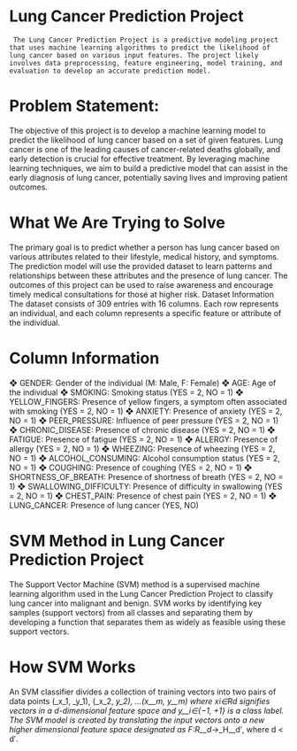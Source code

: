 

# Lung Cancer Prediction Project 
     The Lung Cancer Prediction Project is a predictive modeling project that uses machine learning algorithms to predict the likelihood of lung cancer based on various input features. The project likely involves data preprocessing, feature engineering, model training, and evaluation to develop an accurate prediction model.


# Problem Statement:

 The objective of this project is to develop a machine learning model to 
predict the likelihood of lung cancer based on a set of given features. Lung 
cancer is one of the leading causes of cancer-related deaths globally, and 
early detection is crucial for effective treatment. By leveraging machine 
learning techniques, we aim to build a predictive model that can assist in 
the early diagnosis of lung cancer, potentially saving lives and improving 
patient outcomes. 

# What We Are Trying to Solve 

The primary goal is to predict whether a person has lung cancer based on 
various attributes related to their lifestyle, medical history, and symptoms. 
The prediction model will use the provided dataset to learn patterns and 
relationships between these attributes and the presence of lung cancer. 
The outcomes of this project can be used to raise awareness and 
encourage timely medical consultations for those at higher risk. 
Dataset Information 
The dataset consists of 309 entries with 16 columns. Each row represents 
an individual, and each column represents a specific feature or attribute of 
the individual. 

# Column Information 
❖ GENDER: Gender of the individual (M: Male, F: Female) 
❖ AGE: Age of the individual 
❖ SMOKING: Smoking status (YES = 2, NO = 1) 
❖ YELLOW_FINGERS: Presence of yellow fingers, a symptom often 
associated with smoking (YES = 2, NO = 1) 
❖ ANXIETY: Presence of anxiety (YES = 2, NO = 1) 
❖ PEER_PRESSURE: Influence of peer pressure (YES = 2, NO = 1) 
❖ CHRONIC_DISEASE: Presence of chronic disease (YES = 2, NO = 1) 
❖ FATIGUE: Presence of fatigue (YES = 2, NO = 1) 
❖ ALLERGY: Presence of allergy (YES = 2, NO = 1) 
❖ WHEEZING: Presence of wheezing (YES = 2, NO = 1) 
❖ ALCOHOL_CONSUMING: Alcohol consumption status (YES = 2, NO = 
1) 
❖ COUGHING: Presence of coughing (YES = 2, NO = 1) 
❖ SHORTNESS_OF_BREATH: Presence of shortness of breath (YES = 2, 
NO = 1) 
❖ SWALLOWING_DIFFICULTY: Presence of difficulty in swallowing (YES 
= 2, NO = 1) 
❖ CHEST_PAIN: Presence of chest pain (YES = 2, NO = 1) 
❖ LUNG_CANCER: Presence of lung cancer (YES, NO) 

# SVM Method in Lung Cancer Prediction Project

The Support Vector Machine (SVM) method is a supervised machine learning algorithm used in the Lung Cancer Prediction Project to classify lung cancer into malignant and benign. SVM works by identifying key samples (support vectors) from all classes and separating them by developing a function that separates them as widely as feasible using these support vectors.

# How SVM Works

An SVM classifier divides a collection of training vectors into two pairs of data points (_x_1, _y_1), (_x_2, _y_2), …(x__m, y__m) where xi∈Rd signifies vectors in a d-dimensional feature space and _y__i_∈{−1, +1} is a class label. The SVM model is created by translating the input vectors onto a new higher dimensional feature space designated as F:R__d_→_H__d′, where d < d′.
